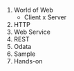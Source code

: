  1. World of Web 
    - Client x Server
 2. HTTP
 3. Web Service
 4. REST
 5. Odata
 6. Sample
 7. Hands-on
